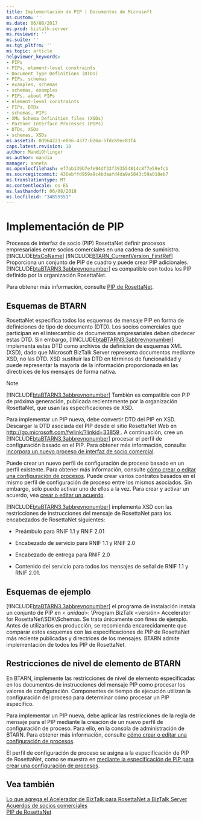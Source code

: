 ```yaml
---
title: Implementación de PIP | Documentos de Microsoft
ms.custom: ''
ms.date: 06/08/2017
ms.prod: biztalk-server
ms.reviewer: ''
ms.suite: ''
ms.tgt_pltfrm: ''
ms.topic: article
helpviewer_keywords:
- PIPs
- PIPs, element-level constraints
- Document Type Definitions (DTDs)
- PIPs, schemas
- examples, schemas
- schemas, examples
- PIPs, about PIPs
- element-level constraints
- PIPs, DTDs
- schemas, PIPs
- XML Schema Definition files (XSDs)
- Partner Interface Processes (PIPs)
- DTDs, XSDs
- schemas, XSDs
ms.assetid: 0d964223-e0b6-4377-b26a-5fdc89ec81f4
caps.latest.revision: 10
author: MandiOhlinger
ms.author: mandia
manager: anneta
ms.openlocfilehash: ef7ab139b7efe94df33f393554814c8f7e59efcb
ms.sourcegitcommit: 436ebffd959a9c4bdaafd4da9a5843c59a018eb7
ms.translationtype: MT
ms.contentlocale: es-ES
ms.lasthandoff: 06/08/2018
ms.locfileid: "34855551"
---
```

# <a name="pip-implementation"></a>Implementación de PIP
Procesos de interfaz de socio (PIP) RosettaNet definir procesos empresariales entre socios comerciales en una cadena de suministro. [!INCLUDE[btsCoName](../../includes/btsconame-md.md)] [!INCLUDE[BTARN_CurrentVersion_FirstRef](../../includes/btarn-currentversion-firstref-md.md)] Proporciona un conjunto de PIP de cuadro y puede crear PIP adicionales. [!INCLUDE[btaBTARN3.3abbrevnonumber](../../includes/btabtarn3-3abbrevnonumber-md.md)] es compatible con todos los PIP definido por la organización RosettaNet.  
  
 Para obtener más información, consulte [PIP de RosettaNet](../../adapters-and-accelerators/accelerator-rosettanet/rosettanet-pips.md).  
  
## <a name="schemas-in-btarn"></a>Esquemas de BTARN  
 RosettaNet especifica todos los esquemas de mensaje PIP en forma de definiciones de tipo de documento (DTD). Los socios comerciales que participan en el intercambio de documentos empresariales deben obedecer estas DTD. Sin embargo, [!INCLUDE[btaBTARN3.3abbrevnonumber](../../includes/btabtarn3-3abbrevnonumber-md.md)] implementa estas DTD como archivos de definición de esquemas XML (XSD), dado que Microsoft BizTalk Server representa documentos mediante XSD, no las DTD. XSD sustituir las DTD en términos de funcionalidad y puede representar la mayoría de la información proporcionada en las directrices de los mensajes de forma nativa.  
  
> [!NOTE]
>  [!INCLUDE[btaBTARN3.3abbrevnonumber](../../includes/btabtarn3-3abbrevnonumber-md.md)] También es compatible con PIP de próxima generación, publicada recientemente por la organización RosettaNet, que usan las especificaciones de XSD.  
  
 Para implementar un PIP nueva, debe convertir DTD del PIP en XSD. Descargar la DTD asociada del PIP desde el sitio RosettaNet Web en [ http://go.microsoft.com/fwlink/?linkid=33859 ](http://go.microsoft.com/fwlink/?linkid=33859). A continuación, cree un [!INCLUDE[btaBTARN3.3abbrevnonumber](../../includes/btabtarn3-3abbrevnonumber-md.md)] procesar el perfil de configuración basado en el PIP. Para obtener más información, consulte [incorpora un nuevo proceso de interfaz de socio comercial](../../adapters-and-accelerators/accelerator-rosettanet/incorporating-a-new-partner-interface-process.md).  
  
 Puede crear un nuevo perfil de configuración de proceso basado en un perfil existente. Para obtener más información, consulte [cómo crear o editar una configuración de procesos](../../adapters-and-accelerators/accelerator-rosettanet/how-to-create-or-edit-a-process-configuration.md). Puede crear varios contratos basados en el mismo perfil de configuración de proceso entre los mismos asociados. Sin embargo, solo puede activar uno de ellos a la vez. Para crear y activar un acuerdo, vea [crear o editar un acuerdo](../../adapters-and-accelerators/accelerator-rosettanet/creating-or-editing-an-agreement.md).  
  
 [!INCLUDE[btaBTARN3.3abbrevnonumber](../../includes/btabtarn3-3abbrevnonumber-md.md)] implementa XSD con las restricciones de instrucciones del mensaje de RosettaNet para los encabezados de RosettaNet siguientes:  
  
-   Preámbulo para RNIF 1.1 y RNIF 2.01  
  
-   Encabezado de servicio para RNIF 1.1 y RNIF 2.0  
  
-   Encabezado de entrega para RNIF 2.0  
  
-   Contenido del servicio para todos los mensajes de señal de RNIF 1.1 y RNIF 2.01.  
  
## <a name="sample-schemas"></a>Esquemas de ejemplo  
 [!INCLUDE[btaBTARN3.3abbrevnonumber](../../includes/btabtarn3-3abbrevnonumber-md.md)] el programa de instalación instala un conjunto de PIP en \< *unidad*\>: \Program BizTalk \<versión\> Accelerator for RosettaNet\SDK\Schemas. Se trata únicamente con fines de ejemplo. Antes de utilizarlos en producción, se recomienda encarecidamente que comparar estos esquemas con las especificaciones de PIP de RosettaNet más reciente publicadas y directrices de los mensajes. BTARN admite implementación de todos los PIP de RosettaNet.  
  
## <a name="element-level-constraints-in-btarn"></a>Restricciones de nivel de elemento de BTARN  
 En BTARN, implemente las restricciones de nivel de elemento especificadas en los documentos de instrucciones del mensaje PIP como procesar los valores de configuración. Componentes de tiempo de ejecución utilizan la configuración del proceso para determinar cómo procesar un PIP específico.  
  
 Para implementar un PIP nueva, debe aplicar las restricciones de la regla de mensaje para el PIP mediante la creación de un nuevo perfil de configuración de proceso. Para ello, en la consola de administración de BTARN. Para obtener más información, consulte [cómo crear o editar una configuración de procesos](../../adapters-and-accelerators/accelerator-rosettanet/how-to-create-or-edit-a-process-configuration.md).  
  
 El perfil de configuración de proceso se asigna a la especificación de PIP de RosettaNet, como se muestra en [mediante la especificación de PIP para crear una configuración de procesos](../../adapters-and-accelerators/accelerator-rosettanet/using-the-pip-specification-to-create-a-process-configuration.md).  
  
## <a name="see-also"></a>Vea también  
 [Lo que agrega el Acelerador de BizTalk para RosettaNet a BizTalk Server](../../adapters-and-accelerators/accelerator-rosettanet/what-biztalk-accelerator-for-rosettanet-adds-to-biztalk-server.md)   
 [Acuerdos de socios comerciales](../../adapters-and-accelerators/accelerator-rosettanet/trading-partner-agreements.md)   
 [PIP de RosettaNet](../../adapters-and-accelerators/accelerator-rosettanet/rosettanet-pips.md)
